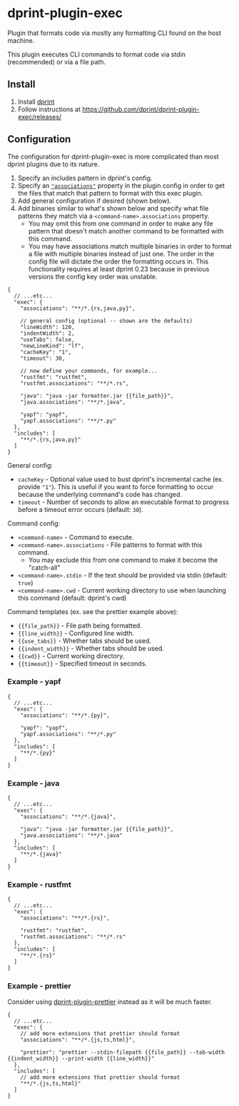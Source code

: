 # dprint-plugin-exec

Plugin that formats code via mostly any formatting CLI found on the host machine.

This plugin executes CLI commands to format code via stdin (recommended) or via a file path.

## Install

1. Install [dprint](https://dprint.dev/install/)
2. Follow instructions at https://github.com/dprint/dprint-plugin-exec/releases/

## Configuration

The configuration for dprint-plugin-exec is more complicated than most dprint plugins due to its nature.

1. Specify an includes pattern in dprint's config.
1. Specify an [`"associations"`](https://dprint.dev/config/#associations) property in the plugin config in order to get the files that match that pattern to format with this exec plugin.
1. Add general configuration if desired (shown below).
1. Add binaries similar to what's shown below and specify what file patterns they match via a `<command-name>.associations` property.
   - You may omit this from one command in order to make any file pattern that doesn't match another command to be formatted with this command.
   - You may have associations match multiple binaries in order to format a file with multiple binaries instead of just one. The order in the config file will dictate the order the formatting occurs in. This functionality requires at least dprint 0.23 because in previous versions the config key order was unstable.

```jsonc
{
  // ...etc...
  "exec": {
    "associations": "**/*.{rs,java,py}",

    // general config (optional -- shown are the defaults)
    "lineWidth": 120,
    "indentWidth": 2,
    "useTabs": false,
    "newLineKind": "lf",
    "cacheKey": "1",
    "timeout": 30,

    // now define your commands, for example...
    "rustfmt": "rustfmt",
    "rustfmt.associations": "**/*.rs",

    "java": "java -jar formatter.jar {{file_path}}",
    "java.associations": "**/*.java",

    "yapf": "yapf",
    "yapf.associations": "**/*.py"
  },
  "includes": [
    "**/*.{rs,java,py}"
  ]
}
```

General config:

- `cacheKey` - Optional value used to bust dprint's incremental cache (ex. provide `"1"`). This is useful if you want to force formatting to occur because the underlying command's code has changed.
- `timeout` - Number of seconds to allow an executable format to progress before a timeout error occurs (default: `30`).

Command config:

- `<command-name>` - Command to execute.
- `<command-name>.associations` - File patterns to format with this command.
  - You may exclude this from one command to make it become the "catch-all"
- `<command-name>.stdin` - If the text should be provided via stdin (default: `true`)
- `<command-name>.cwd` - Current working directory to use when launching this command (default: dprint's cwd)

Command templates (ex. see the prettier example above):

- `{{file_path}}` - File path being formatted.
- `{{line_width}}` - Configured line width.
- `{{use_tabs}}` - Whether tabs should be used.
- `{{indent_width}}` - Whether tabs should be used.
- `{{cwd}}` - Current working directory.
- `{{timeout}}` - Specified timeout in seconds.

### Example - yapf

```jsonc
{
  // ...etc...
  "exec": {
    "associations": "**/*.{py}",

    "yapf": "yapf",
    "yapf.associations": "**/*.py"
  },
  "includes": [
    "**/*.{py}"
  ]
}
```

### Example - java

```jsonc
{
  // ...etc...
  "exec": {
    "associations": "**/*.{java}",

    "java": "java -jar formatter.jar {{file_path}}",
    "java.associations": "**/*.java"
  },
  "includes": [
    "**/*.{java}"
  ]
}
```

### Example - rustfmt

```jsonc
{
  // ...etc...
  "exec": {
    "associations": "**/*.{rs}",

    "rustfmt": "rustfmt",
    "rustfmt.associations": "**/*.rs"
  },
  "includes": [
    "**/*.{rs}"
  ]
}
```

### Example - prettier

Consider using [dprint-plugin-prettier](https://dprint.dev/plugins/prettier/) instead as it will be much faster.

```jsonc
{
  // ...etc...
  "exec": {
    // add more extensions that prettier should format
    "associations": "**/*.{js,ts,html}",

    "prettier": "prettier --stdin-filepath {{file_path}} --tab-width {{indent_width}} --print-width {{line_width}}"
  },
  "includes": [
    // add more extensions that prettier should format
    "**/*.{js,ts,html}"
  ]
}
```
